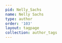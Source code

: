 ```yaml
---
pid: Nelly_Sachs
name: Nelly Sachs
type: author
order: '103'
layout: tagpage
collection: author_tags
---
```

